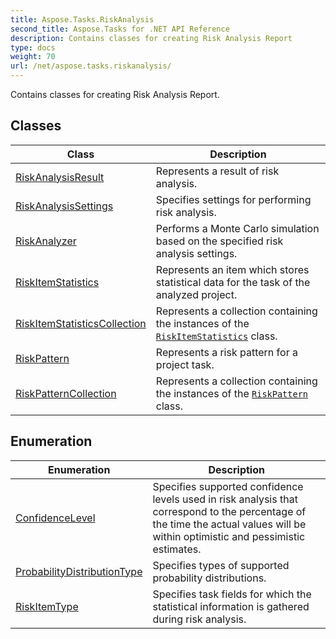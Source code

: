 ```yaml
---
title: Aspose.Tasks.RiskAnalysis
second_title: Aspose.Tasks for .NET API Reference
description: Contains classes for creating Risk Analysis Report
type: docs
weight: 70
url: /net/aspose.tasks.riskanalysis/
---
```

Contains classes for creating Risk Analysis Report.

## Classes

| Class | Description |
| --- | --- |
| [RiskAnalysisResult](./riskanalysisresult/) | Represents a result of risk analysis. |
| [RiskAnalysisSettings](./riskanalysissettings/) | Specifies settings for performing risk analysis. |
| [RiskAnalyzer](./riskanalyzer/) | Performs a Monte Carlo simulation based on the specified risk analysis settings. |
| [RiskItemStatistics](./riskitemstatistics/) | Represents an item which stores statistical data for the task of the analyzed project. |
| [RiskItemStatisticsCollection](./riskitemstatisticscollection/) | Represents a collection containing the instances of the [`RiskItemStatistics`](../aspose.tasks.riskanalysis/riskitemstatistics/) class. |
| [RiskPattern](./riskpattern/) | Represents a risk pattern for a project task. |
| [RiskPatternCollection](./riskpatterncollection/) | Represents a collection containing the instances of the [`RiskPattern`](../aspose.tasks.riskanalysis/riskpattern/) class. |
## Enumeration

| Enumeration | Description |
| --- | --- |
| [ConfidenceLevel](./confidencelevel/) | Specifies supported confidence levels used in risk analysis that correspond to the percentage of the time the actual values will be within optimistic and pessimistic estimates. |
| [ProbabilityDistributionType](./probabilitydistributiontype/) | Specifies types of supported probability distributions. |
| [RiskItemType](./riskitemtype/) | Specifies task fields for which the statistical information is gathered during risk analysis. |


